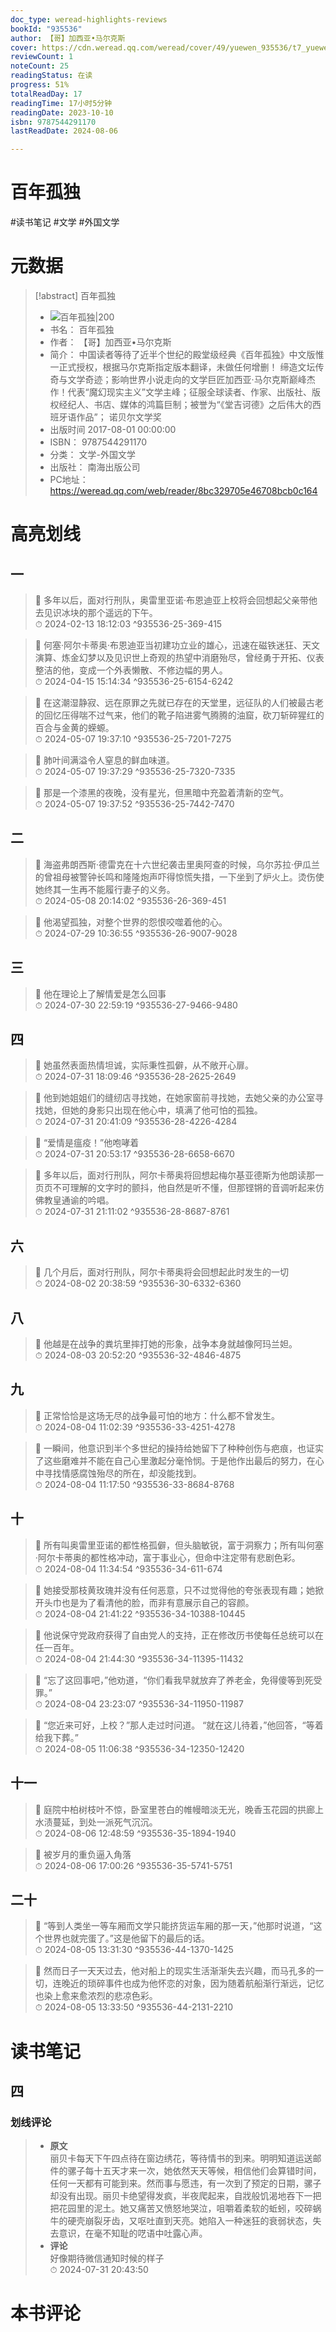 ```yaml
---
doc_type: weread-highlights-reviews
bookId: "935536"
author: 【哥】加西亚•马尔克斯
cover: https://cdn.weread.qq.com/weread/cover/49/yuewen_935536/t7_yuewen_9355361682243599.jpg
reviewCount: 1
noteCount: 25
readingStatus: 在读
progress: 51%
totalReadDay: 17
readingTime: 17小时5分钟
readingDate: 2023-10-10
isbn: 9787544291170
lastReadDate: 2024-08-06

---
```


# 百年孤独


#读书笔记 #文学 #外国文学

# 元数据
> [!abstract] 百年孤独
> - ![ 百年孤独|200](https://cdn.weread.qq.com/weread/cover/49/yuewen_935536/t7_yuewen_9355361682243599.jpg)
> - 书名： 百年孤独
> - 作者： 【哥】加西亚•马尔克斯
> - 简介： 中国读者等待了近半个世纪的殿堂级经典《百年孤独》中文版惟一正式授权，根据马尔克斯指定版本翻译，未做任何增删！
缔造文坛传奇与文学奇迹；影响世界小说走向的文学巨匠加西亚·马尔克斯巅峰杰作！代表“魔幻现实主义”文学主峰；征服全球读者、作家、出版社、版权经纪人、书店、媒体的鸿篇巨制；被誉为“《堂吉诃德》之后伟大的西班牙语作品”；
诺贝尔文学奖
> - 出版时间 2017-08-01 00:00:00
> - ISBN： 9787544291170
> - 分类： 文学-外国文学
> - 出版社： 南海出版公司
> - PC地址：https://weread.qq.com/web/reader/8bc329705e46708bcb0c164

# 高亮划线


## 一

> 📌 多年以后，面对行刑队，奥雷里亚诺·布恩迪亚上校将会回想起父亲带他去见识冰块的那个遥远的下午。  
> ⏱ 2024-02-13 18:12:03 ^935536-25-369-415

> 📌 何塞·阿尔卡蒂奥·布恩迪亚当初建功立业的雄心，迅速在磁铁迷狂、天文演算、炼金幻梦以及见识世上奇观的热望中消磨殆尽，曾经勇于开拓、仪表整洁的他，变成一个外表懒散、不修边幅的男人。  
> ⏱ 2024-04-15 15:14:34 ^935536-25-6154-6242

> 📌 在这潮湿静寂、远在原罪之先就已存在的天堂里，远征队的人们被最古老的回忆压得喘不过气来，他们的靴子陷进雾气腾腾的油窟，砍刀斩碎猩红的百合与金黄的蝾螈。  
> ⏱ 2024-05-07 19:37:10 ^935536-25-7201-7275

> 📌 肺叶间满溢令人窒息的鲜血味道。  
> ⏱ 2024-05-07 19:37:29 ^935536-25-7320-7335

> 📌 那是一个漆黑的夜晚，没有星光，但黑暗中充盈着清新的空气。  
> ⏱ 2024-05-07 19:37:52 ^935536-25-7442-7470

## 二

> 📌 海盗弗朗西斯·德雷克在十六世纪袭击里奥阿查的时候，乌尔苏拉·伊瓜兰的曾祖母被警钟长鸣和隆隆炮声吓得惊慌失措，一下坐到了炉火上。烫伤使她终其一生再不能履行妻子的义务。  
> ⏱ 2024-05-08 20:14:02 ^935536-26-369-451

> 📌 他渴望孤独，对整个世界的怨恨咬噬着他的心。  
> ⏱ 2024-07-29 10:36:55 ^935536-26-9007-9028

## 三

> 📌 他在理论上了解情爱是怎么回事  
> ⏱ 2024-07-30 22:59:19 ^935536-27-9466-9480

## 四

> 📌 她虽然表面热情坦诚，实际秉性孤僻，从不敞开心扉。  
> ⏱ 2024-07-31 18:09:46 ^935536-28-2625-2649

> 📌 他到她姐姐们的缝纫店寻找她，在她家窗前寻找她，去她父亲的办公室寻找她，但她的身影只出现在他心中，填满了他可怕的孤独。  
> ⏱ 2024-07-31 20:41:09 ^935536-28-4226-4284

> 📌 “爱情是瘟疫！”他咆哮着  
> ⏱ 2024-07-31 20:53:17 ^935536-28-6658-6670

> 📌 多年以后，面对行刑队，阿尔卡蒂奥将回想起梅尔基亚德斯为他朗读那一页页不可理解的文字时的颤抖，他自然是听不懂，但那铿锵的音调听起来仿佛教皇通谕的吟唱。  
> ⏱ 2024-07-31 21:11:02 ^935536-28-8687-8761

## 六

> 📌 几个月后，面对行刑队，阿尔卡蒂奥将会回想起此时发生的一切  
> ⏱ 2024-08-02 20:38:59 ^935536-30-6332-6360

## 八

> 📌 他越是在战争的粪坑里摔打她的形象，战争本身就越像阿玛兰妲。  
> ⏱ 2024-08-03 20:52:20 ^935536-32-4846-4875

## 九

> 📌 正常恰恰是这场无尽的战争最可怕的地方：什么都不曾发生。  
> ⏱ 2024-08-04 11:02:39 ^935536-33-4251-4278

> 📌 一瞬间，他意识到半个多世纪的操持给她留下了种种创伤与疤痕，也证实了这些磨难并不能在自己心里激起分毫怜悯。于是他作出最后的努力，在心中寻找情感腐蚀殆尽的所在，却没能找到。  
> ⏱ 2024-08-04 11:17:50 ^935536-33-8684-8768

## 十

> 📌 所有叫奥雷里亚诺的都性格孤僻，但头脑敏锐，富于洞察力；所有叫何塞·阿尔卡蒂奥的都性格冲动，富于事业心，但命中注定带有悲剧色彩。  
> ⏱ 2024-08-04 11:34:54 ^935536-34-611-674

> 📌 她接受那枝黄玫瑰并没有任何恶意，只不过觉得他的夸张表现有趣；她掀开头巾也是为了看清他的脸，而非有意展示自己的容颜。  
> ⏱ 2024-08-04 21:41:22 ^935536-34-10388-10445

> 📌 他说保守党政府获得了自由党人的支持，正在修改历书使每任总统可以在任一百年。  
> ⏱ 2024-08-04 21:44:30 ^935536-34-11395-11432

> 📌 “忘了这回事吧，”他劝道，“你们看我早就放弃了养老金，免得傻等到死受罪。”  
> ⏱ 2024-08-04 23:23:07 ^935536-34-11950-11987

> 📌 “您近来可好，上校？”那人走过时问道。
“就在这儿待着，”他回答，“等着给我下葬。”  
> ⏱ 2024-08-05 11:06:38 ^935536-34-12350-12420

## 十一

> 📌 庭院中柏树枝叶不惊，卧室里苍白的帷幔暗淡无光，晚香玉花园的拱廊上水渍蔓延，到处一派死气沉沉。  
> ⏱ 2024-08-06 12:48:59 ^935536-35-1894-1940

> 📌 被岁月的重负逼入角落  
> ⏱ 2024-08-06 17:00:26 ^935536-35-5741-5751

## 二十

> 📌 “等到人类坐一等车厢而文学只能挤货运车厢的那一天，”他那时说道，“这个世界也就完蛋了。”这是他留下的最后的话。  
> ⏱ 2024-08-05 13:31:30 ^935536-44-1370-1425

> 📌 然而日子一天天过去，他对船上的现实生活渐渐失去兴趣，而马孔多的一切，连晚近的琐碎事件也成为他怀恋的对象，因为随着航船渐行渐远，记忆也染上愈来愈浓烈的悲凉色彩。  
> ⏱ 2024-08-05 13:33:50 ^935536-44-2131-2210



# 读书笔记


## 四

### 划线评论
> - **原文**  
>  丽贝卡每天下午四点待在窗边绣花，等待情书的到来。明明知道运送邮件的骡子每十五天才来一次，她依然天天等候，相信他们会算错时间，任何一天都有可能到来。然而事与愿违，有一次到了预定的日期，骡子却没有出现。丽贝卡绝望得发疯，半夜爬起来，自戕般饥渴地吞下一把把花园里的泥土。她又痛苦又愤怒地哭泣，咀嚼着柔软的蚯蚓，咬碎蜗牛的硬壳崩裂牙齿，又呕吐直到天亮。她陷入一种迷狂的衰弱状态，失去意识，在毫不知耻的呓语中吐露心声。
> - **评论**  
>   好像期待微信通知时候的样子  
> ⏱ 2024-07-31 20:43:50 
   


# 本书评论

